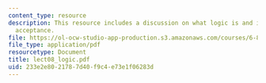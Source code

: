 ```yaml
---
content_type: resource
description: This resource includes a discussion on what logic is and its universal
  acceptance.
file: https://ol-ocw-studio-app-production.s3.amazonaws.com/courses/6-871-knowledge-based-applications-systems-spring-2005/233e2e8021787d40f9c4e73e1f06283d_lect08_logic.pdf
file_type: application/pdf
resourcetype: Document
title: lect08_logic.pdf
uid: 233e2e80-2178-7d40-f9c4-e73e1f06283d
---
```

